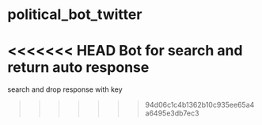 # political_bot_twitter
<<<<<<< HEAD
Bot for search and return auto response
=======
search and drop response with key
>>>>>>> 94d06c1c4b1362b10c935ee65a4a6495e3db7ec3
